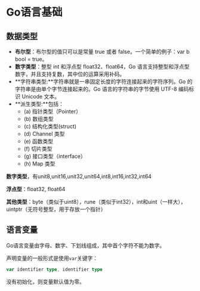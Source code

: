 # Go语言基础

## 数据类型

- **布尔型**：布尔型的值只可以是常量 true 或者 false。一个简单的例子：var b bool = true。
- **数字类型**：整型 int 和浮点型 float32、float64，Go 语言支持整型和浮点型数字，并且支持复数，其中位的运算采用补码。
- **字符串类型:**字符串就是一串固定长度的字符连接起来的字符序列。Go 的字符串是由单个字节连接起来的。Go 语言的字符串的字节使用 UTF-8 编码标识 Unicode 文本。
- **派生类型:**包括：
  - (a) 指针类型（Pointer）
  - (b) 数组类型
  - (c) 结构化类型(struct)
  - (d) Channel 类型
  - (e) 函数类型
  - (f) 切片类型
  - (g) 接口类型（interface）
  - (h) Map 类型

**数字类型**，有unit8,unit16,unit32,unit64,int8,int16,int32,int64

**浮点型**：float32, float64

**其他类型**：byte（类似于uint8），rune（类似于int32），int和uint（一样大），uintptr（无符号整型，用于存放一个指针）

## 语言变量

Go语言变量由字母、数字、下划线组成，其中首个字符不能为数字。

声明变量的一般形式是使用`var`关键字：

```Go
var identifier type, identifier type
```

没有初始化，则变量默认值为零。

